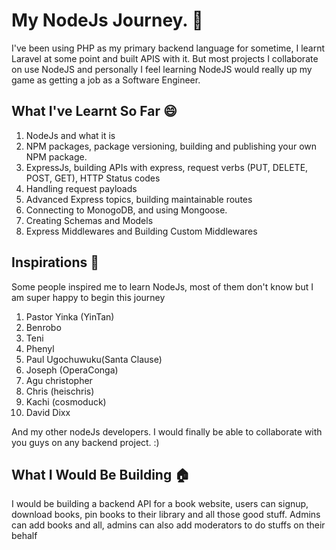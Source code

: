 # My NodeJs Journey. 🚀

I've been using PHP as my primary backend language for sometime, I learnt Laravel at some point and built APIS with it. But most projects I collaborate on use NodeJS and personally I feel learning NodeJS would really up my game as getting a job as a Software Engineer.

## What I've Learnt So Far 😄

1. NodeJs and what it is
2. NPM packages, package versioning, building and publishing your own NPM package.
3. ExpressJs, building APIs with express, request verbs (PUT, DELETE, POST, GET), HTTP Status codes
4. Handling request payloads
5. Advanced Express topics, building maintainable routes
6. Connecting to MonogoDB, and using Mongoose.
7. Creating Schemas and Models
8. Express Middlewares and Building Custom Middlewares

## Inspirations 🙌

Some people inspired me to learn NodeJs, most of them don't know but I am super happy to begin this journey

1. Pastor Yinka (YinTan)
2. Benrobo
3. Teni
4. Phenyl
5. Paul Ugochuwuku(Santa Clause)
6. Joseph (OperaConga)
7. Agu christopher
8. Chris (heischris)
9. Kachi (cosmoduck)
10. David Dixx

And my other nodeJs developers. I would finally be able to collaborate with you guys on any backend project. :)

## What I Would Be Building 🏠

I would be building a backend API for a book website, users can signup, download books, pin books to their library and all those good stuff. Admins can add books and all, admins can also add moderators to do stuffs on their behalf
